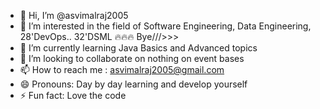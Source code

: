 - 👋 Hi, I’m @asvimalraj2005
- 👀 I’m interested in the field of Software Engineering, Data Engineering, 28'DevOps..  32'DSML 🔥🔥🔥 Bye///>>>   
- 🌱 I’m currently learning Java Basics and Advanced topics
- 💞️ I’m looking to collaborate on nothing on event bases
- 📫 How to reach me : asvimalraj2005@gmail.com  
- 😄 Pronouns: Day by day learning and develop yourself 
- ⚡ Fun fact: Love the code 

<!---
asvimalraj2005/asvimalraj2005 is a ✨ special ✨ repository because its `README.md` (this file) appears on your GitHub profile.
You can click the Preview link to take a look at your changes.
--->
